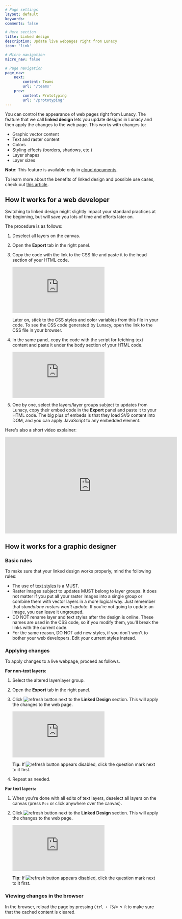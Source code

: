 ```yaml
---
# Page settings
layout: default
keywords:
comments: false

# Hero section
title: Linked design
description: Update live webpages right from Lunacy
icon: 'link'

# Micro navigation
micro_nav: false

# Page navigation
page_nav:
    next:
        content: Teams
        url: '/teams'
    prev:
        content: Prototyping
        url: '/prototyping'
---
```


You can control the appearance of web pages right from Lunacy. The feature that we call **linked design** lets you update designs in Lunacy and then apply the changes to the web page. This works with changes to:

* Graphic vector content
* Text and raster content
* Colors
* Styling effects (borders, shadows, etc.)
* Layer shapes
* Layer sizes

<div class="callout callout--warning">
    <p><strong>Note:</strong> This feature is available only in <a href="https://docs.icons8.com/clouddocs/" target="_blank">cloud documents</a>.</p>
</div>

To learn more about the benefits of linked design and possible use cases, check out <a href="https://blog.icons8.com/articles/editing-live-web-pages-from-a-graphic-app-is-no-longer-a-dream/" target="_blank">this article</a>. 




## How it works for a web developer

Switching to linked design might slightly impact your standard practices at the beginning, but will save you lots of time and efforts later on. 

The procedure is as follows:

1. Deselect all layers on the canvas.
2. Open the **Export** tab in the right panel.
3. Copy the code with the link to the CSS file and paste it to the head section of your HTML code.

    <embed type="image/svg+xml" alt="svg 3" src="https://cdn-eu.icons8.com/docs/M9n6bSgrBEaWHOHZwLkY3A/xua3QlhLPUCPfH7csI-EmQ.svg" /> 

    Later on, stick to the CSS styles and color variables from this file in your code. To see the CSS code generated by Lunacy, open the link to the CSS file in your browser.

4. In the same panel, copy the code with the script for fetching text content and paste it under the body section of your HTML code.

    <embed type="image/svg+xml" alt="svg 4" src="https://cdn-eu.icons8.com/docs/M9n6bSgrBEaWHOHZwLkY3A/G4hZZlbw9ECC99AdzUDBxA.svg" /> 

5. One by one, select the layers/layer groups subject to updates from Lunacy, copy their embed code in the **Export** panel and paste it to your HTML code. The big plus of embeds is that they load SVG content into DOM, and you can apply JavaScript to any embedded element. 

Here's also a short video explainer:

<iframe width="560" height="315" src="https://www.youtube.com/embed/l0X-TeBtPDs" title="YouTube video player" frameborder="0" allow="accelerometer; autoplay; clipboard-write; encrypted-media; gyroscope; picture-in-picture" allowfullscreen></iframe>

## How it works for a graphic designer

### Basic rules

To make sure that your linked design works properly, mind the following rules:

* The use of <a href="https://docs.icons8.com/layerstyles/" target="_blank">text styles</a> is a MUST.
* Raster images subject to updates MUST belong to layer groups. It does not matter if you put all your raster images into a single group or combine them with vector layers in a more logical way. Just remember that *standalone rasters won't update*. If you're not going to update an image, you can leave it ungrouped.
* DO NOT rename layer and text styles after the design is online. These names are used in the CSS code, so if you modify them, you'll break the links with the current code.
* For the same reason, DO NOT add new styles, if you don't won't to bother your web developers. Edit your current styles instead.

### Applying changes
To apply changes to a live webpage, proceed as follows.

**For non-text layers:**

1. Select the altered layer/layer group.
2. Open the **Export** tab in the right panel.
3. Click ![refresh button](/lunacy-docs/public/refresh_icon.png) next to the **Linked Design** section. This will apply the changes to the web page.

    <embed type="image/svg+xml" alt="svg 5 Copy" src="https://cdn-eu.icons8.com/docs/M9n6bSgrBEaWHOHZwLkY3A/ACYsQrDtUkSZyKE0lL3AtA.svg" /> 

    **Tip:** If ![refresh button](/lunacy-docs/public/refresh_icon.png) appears disabled, click the question mark next to it first.

4. Repeat as needed.

**For text layers:**

1. When you're done with all edits of text layers, deselect all layers on the canvas (press `Esc` or click anywhere over the canvas).
2. Click ![refresh button](/lunacy-docs/public/refresh_icon.png) next to the **Linked Design** section. This will apply the changes to the web page.

    <embed type="image/svg+xml" alt="svg 7" src="https://cdn-eu.icons8.com/docs/M9n6bSgrBEaWHOHZwLkY3A/tdocmRnNoEKC5rox84tqvw.svg" /> 

    **Tip:** If ![refresh button](/lunacy-docs/public/refresh_icon.png) appears disabled, click the question mark next to it first.

### Viewing changes in the browser
In the browser, reload the page by pressing `Ctrl + F5`/`⌘ ⌥ R` to make sure that the cached content is cleared.